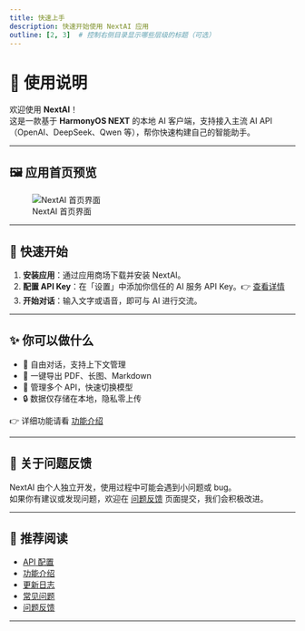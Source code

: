 ```yaml
---
title: 快速上手
description: 快速开始使用 NextAI 应用
outline: [2, 3]  # 控制右侧目录显示哪些层级的标题（可选）
---
```


# 📖 使用说明

欢迎使用 **NextAI**！  
这是一款基于 **HarmonyOS NEXT** 的本地 AI 客户端，支持接入主流 AI API（OpenAI、DeepSeek、Qwen 等），帮你快速构建自己的智能助手。

---

## 🖼️ 应用首页预览

<figure>
  <img src="/images/home/app-home.jpg" alt="NextAI 首页界面" loading="lazy" class="hero-shot" />
  <figcaption>NextAI 首页界面</figcaption>
</figure>

---

## 🚀 快速开始

1. **安装应用**：通过应用商场下载并安装 NextAI。  
2. **配置 API Key**：在「设置」中添加你信任的 AI 服务 API Key。👉 [查看详情](./api-config.md)  
3. **开始对话**：输入文字或语音，即可与 AI 进行交流。

---

## ✨ 你可以做什么

- 🤖 自由对话，支持上下文管理  
- 📂 一键导出 PDF、长图、Markdown  
- 🔑 管理多个 API，快速切换模型  
- 🔒 数据仅存储在本地，隐私零上传  

👉 详细功能请看 [功能介绍](./features.md)

---

## 🐞 关于问题反馈

NextAI 由个人独立开发，使用过程中可能会遇到小问题或 bug。  
如果你有建议或发现问题，欢迎在 [问题反馈](./feedback.md) 页面提交，我们会积极改进。

---

## 📌 推荐阅读

- [API 配置](./api-config.md)  
- [功能介绍](./features.md)  
- [更新日志](./changelog.md)  
- [常见问题](./faq.md)  
- [问题反馈](./feedback.md)  

---